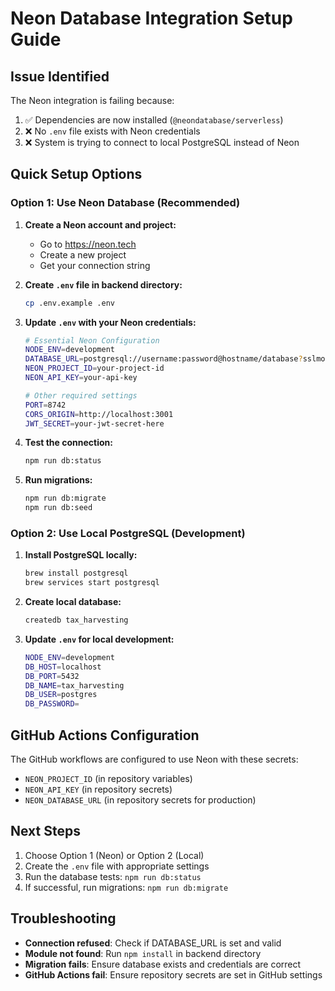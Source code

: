 # Neon Database Integration Setup Guide

## Issue Identified
The Neon integration is failing because:
1. ✅ Dependencies are now installed (`@neondatabase/serverless`)
2. ❌ No `.env` file exists with Neon credentials
3. ❌ System is trying to connect to local PostgreSQL instead of Neon

## Quick Setup Options

### Option 1: Use Neon Database (Recommended)

1. **Create a Neon account and project:**
   - Go to https://neon.tech
   - Create a new project
   - Get your connection string

2. **Create `.env` file in backend directory:**
   ```bash
   cp .env.example .env
   ```

3. **Update `.env` with your Neon credentials:**
   ```bash
   # Essential Neon Configuration
   NODE_ENV=development
   DATABASE_URL=postgresql://username:password@hostname/database?sslmode=require
   NEON_PROJECT_ID=your-project-id
   NEON_API_KEY=your-api-key
   
   # Other required settings
   PORT=8742
   CORS_ORIGIN=http://localhost:3001
   JWT_SECRET=your-jwt-secret-here
   ```

4. **Test the connection:**
   ```bash
   npm run db:status
   ```

5. **Run migrations:**
   ```bash
   npm run db:migrate
   npm run db:seed
   ```

### Option 2: Use Local PostgreSQL (Development)

1. **Install PostgreSQL locally:**
   ```bash
   brew install postgresql
   brew services start postgresql
   ```

2. **Create local database:**
   ```bash
   createdb tax_harvesting
   ```

3. **Update `.env` for local development:**
   ```bash
   NODE_ENV=development
   DB_HOST=localhost
   DB_PORT=5432
   DB_NAME=tax_harvesting
   DB_USER=postgres
   DB_PASSWORD=
   ```

## GitHub Actions Configuration

The GitHub workflows are configured to use Neon with these secrets:
- `NEON_PROJECT_ID` (in repository variables)
- `NEON_API_KEY` (in repository secrets)
- `NEON_DATABASE_URL` (in repository secrets for production)

## Next Steps

1. Choose Option 1 (Neon) or Option 2 (Local)
2. Create the `.env` file with appropriate settings
3. Run the database tests: `npm run db:status`
4. If successful, run migrations: `npm run db:migrate`

## Troubleshooting

- **Connection refused**: Check if DATABASE_URL is set and valid
- **Module not found**: Run `npm install` in backend directory
- **Migration fails**: Ensure database exists and credentials are correct
- **GitHub Actions fail**: Ensure repository secrets are set in GitHub settings

